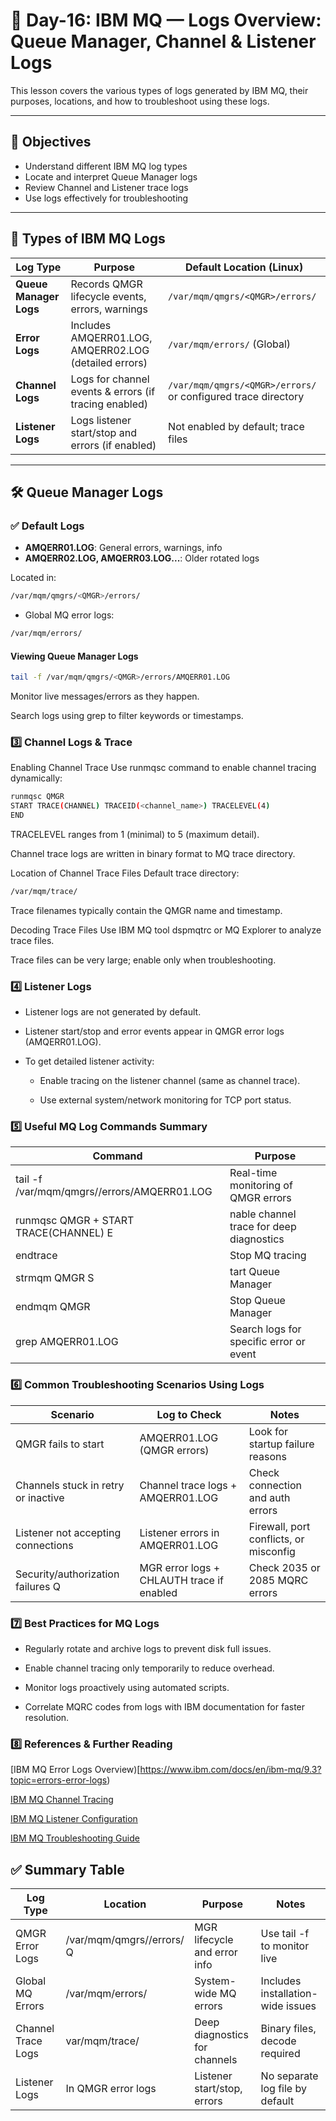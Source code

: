 # 📘 Day-16: IBM MQ — Logs Overview: Queue Manager, Channel & Listener Logs

This lesson covers the various types of logs generated by IBM MQ, their purposes, locations, and how to troubleshoot using these logs.

---

## 🔹 Objectives

- Understand different IBM MQ log types
- Locate and interpret Queue Manager logs
- Review Channel and Listener trace logs
- Use logs effectively for troubleshooting

---

## 🧠 Types of IBM MQ Logs

| Log Type          | Purpose                                              | Default Location (Linux)             |
|-------------------|-----------------------------------------------------|------------------------------------|
| **Queue Manager Logs** | Records QMGR lifecycle events, errors, warnings       | `/var/mqm/qmgrs/<QMGR>/errors/`    |
| **Error Logs**     | Includes AMQERR01.LOG, AMQERR02.LOG (detailed errors) | `/var/mqm/errors/` (Global)          |
| **Channel Logs**   | Logs for channel events & errors (if tracing enabled) | `/var/mqm/qmgrs/<QMGR>/errors/` or configured trace directory |
| **Listener Logs**  | Logs listener start/stop and errors (if enabled)       | Not enabled by default; trace files |

---

## 🛠️ Queue Manager Logs

### ✅ Default Logs

- **AMQERR01.LOG**: General errors, warnings, info  
- **AMQERR02.LOG, AMQERR03.LOG...**: Older rotated logs

Located in:

```bash
/var/mqm/qmgrs/<QMGR>/errors/
```
- Global MQ error logs:

```bash
/var/mqm/errors/
```
#### Viewing Queue Manager Logs
``` bash
tail -f /var/mqm/qmgrs/<QMGR>/errors/AMQERR01.LOG
```
Monitor live messages/errors as they happen.

Search logs using grep to filter keywords or timestamps.

### 3️⃣ Channel Logs & Trace
Enabling Channel Trace
Use runmqsc command to enable channel tracing dynamically:

```bash
runmqsc QMGR
START TRACE(CHANNEL) TRACEID(<channel_name>) TRACELEVEL(4)
END
```
TRACELEVEL ranges from 1 (minimal) to 5 (maximum detail).

Channel trace logs are written in binary format to MQ trace directory.

Location of Channel Trace Files
Default trace directory:

```bash
/var/mqm/trace/
```
Trace filenames typically contain the QMGR name and timestamp.

Decoding Trace Files
Use IBM MQ tool dspmqtrc or MQ Explorer to analyze trace files.

Trace files can be very large; enable only when troubleshooting.

### 4️⃣ Listener Logs
- Listener logs are not generated by default.

- Listener start/stop and error events appear in QMGR error logs (AMQERR01.LOG).

- To get detailed listener activity:

  - Enable tracing on the listener channel (same as channel trace).

  - Use external system/network monitoring for TCP port status.

### 5️⃣ Useful MQ Log Commands Summary
|Command	|Purpose|
|---------|-------|
|tail -f /var/mqm/qmgrs/<QMGR>/errors/AMQERR01.LOG	|Real-time monitoring of QMGR errors|
|runmqsc QMGR + START TRACE(CHANNEL)	E|nable channel trace for deep diagnostics|
|endtrace	|Stop MQ tracing|
|strmqm QMGR	S|tart Queue Manager|
|endmqm QMGR	|Stop Queue Manager|
|grep <keyword> AMQERR01.LOG	|Search logs for specific error or event|

### 6️⃣ Common Troubleshooting Scenarios Using Logs
|Scenario	|Log to Check	|Notes|
|---------|-------------|-----|
|QMGR fails to start	|AMQERR01.LOG (QMGR errors)	|Look for startup failure reasons|
|Channels stuck in retry or inactive	|Channel trace logs + AMQERR01.LOG	|Check connection and auth errors|
|Listener not accepting connections	|Listener errors in AMQERR01.LOG	|Firewall, port conflicts, or misconfig|
|Security/authorization failures	Q|MGR error logs + CHLAUTH trace if enabled	|Check 2035 or 2085 MQRC errors|

### 7️⃣ Best Practices for MQ Logs
- Regularly rotate and archive logs to prevent disk full issues.

- Enable channel tracing only temporarily to reduce overhead.

- Monitor logs proactively using automated scripts.

- Correlate MQRC codes from logs with IBM documentation for faster resolution.

### 8️⃣ References & Further Reading
[IBM MQ Error Logs Overview)[https://www.ibm.com/docs/en/ibm-mq/9.3?topic=errors-error-logs)

[IBM MQ Channel Tracing](https://www.ibm.com/docs/en/ibm-mq/9.3?topic=channels-channel-tracing)

[IBM MQ Listener Configuration](https://www.ibm.com/docs/en/ibm-mq/9.3?topic=listeners-overview)

[IBM MQ Troubleshooting Guide](https://www.ibm.com/support/pages/ibm-mq-troubleshooting)

## ✅ Summary Table
|Log Type	|Location	|Purpose	|Notes|
|--------|----------|---------|-----|
|QMGR Error Logs	|/var/mqm/qmgrs/<QMGR>/errors/	Q|MGR lifecycle and error info	|Use tail -f to monitor live|
|Global MQ Errors	|/var/mqm/errors/	|System-wide MQ errors	|Includes installation-wide issues|
|Channel Trace Logs	|var/mqm/trace/	|Deep diagnostics for channels	|Binary files, decode required|
|Listener Logs	|In QMGR error logs	|Listener start/stop, errors	|No separate log file by default|

